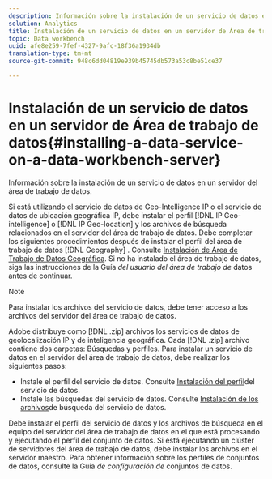 ```yaml
---
description: Información sobre la instalación de un servicio de datos en un servidor del área de trabajo de datos.
solution: Analytics
title: Instalación de un servicio de datos en un servidor de Área de trabajo de datos
topic: Data workbench
uuid: afe8e259-7fef-4327-9afc-18f36a1934db
translation-type: tm+mt
source-git-commit: 948c6dd04819e939b45745db573a53c8be51ce37

---
```



# Instalación de un servicio de datos en un servidor de Área de trabajo de datos{#installing-a-data-service-on-a-data-workbench-server}

Información sobre la instalación de un servicio de datos en un servidor del área de trabajo de datos.

Si está utilizando el servicio de datos de Geo-Intelligence IP o el servicio de datos de ubicación geográfica IP, debe instalar el perfil [!DNL IP Geo-intelligence] o [!DNL IP Geo-location] y los archivos de búsqueda relacionados en el servidor del área de trabajo de datos. Debe completar los siguientes procedimientos después de instalar el perfil del área de trabajo de datos [!DNL Geography] . Consulte [Instalación de Área de Trabajo de Datos Geográfica](../../../../home/c-geo-oview/c-inst-geo/c-inst-geo.md). Si no ha instalado el área de trabajo de datos, siga las instrucciones de la Guía *del usuario del área de trabajo de* datos antes de continuar.

>[!NOTE]
>
>Para instalar los archivos del servicio de datos, debe tener acceso a los archivos del servidor del área de trabajo de datos.

Adobe distribuye como [!DNL .zip] archivos los servicios de datos de geolocalización IP y de inteligencia geográfica. Cada [!DNL .zip] archivo contiene dos carpetas: Búsquedas y perfiles. Para instalar un servicio de datos en el servidor del área de trabajo de datos, debe realizar los siguientes pasos:

* Instale el perfil del servicio de datos. Consulte [Instalación del perfil](../../../../home/c-geo-oview/c-wk-data-svcs/c-install-data-svc/c-inst-data-svc-prof.md)del servicio de datos.
* Instale las búsquedas del servicio de datos. Consulte [Instalación de los archivos](../../../../home/c-geo-oview/c-wk-data-svcs/c-install-data-svc/t-inst-data-svc-lkp-files.md)de búsqueda del servicio de datos.

Debe instalar el perfil del servicio de datos y los archivos de búsqueda en el equipo del servidor del área de trabajo de datos en el que está procesando y ejecutando el perfil del conjunto de datos. Si está ejecutando un clúster de servidores del área de trabajo de datos, debe instalar los archivos en el servidor maestro. Para obtener información sobre los perfiles de conjuntos de datos, consulte la Guía *de configuración de* conjuntos de datos.

